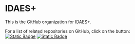 # IDAES+

This is the GitHub organization for IDAES+.

For a list of related repositories on GitHub, click on the button: [![Static Badge](https://img.shields.io/badge/GitHub_topic-idaesplus-blue?style=flat)](https://github.com/search?q=topic%3Aidaesplus%20org%3Aidaesplus&type=Repositories)
 [![Static Badge](https://img.shields.io/badge/IDAES%2B-blue?style=flat&logo=github)](https://github.com/search?q=topic%3Aidaesplus%20org%3Aidaesplus&type=Repositories)
